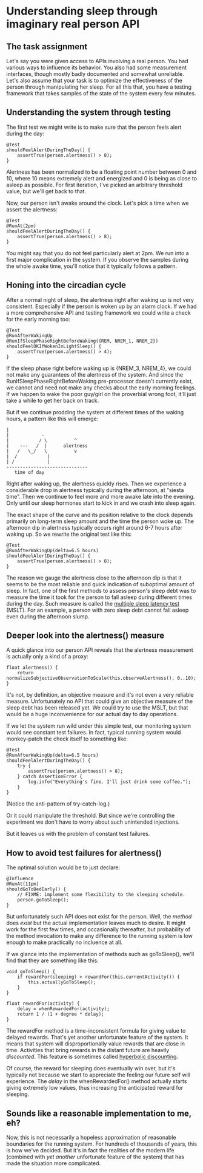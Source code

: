 
# Understanding sleep through imaginary real person API

## The task assignment

Let's say you were given access to APIs involving a real person. You had
various ways to influence its behavior. You also had some measurement
interfaces, though mostly badly documented and somewhat unreliable.  Let's also
assume that your task is to optimize the effectiveness of the person through
manipulating her sleep. For all this that, you have a testing framework that
takes samples of the state of the system every few minutes. 

## Understanding the system through testing

The first test we might write is to make sure that the person feels alert
during the day:

    @Test 
    shouldFeelAlertDuringTheDay() {
        assertTrue(person.alertness() > 8);
    }

Alertness has been normalized to be a floating point number between 0 and 10,
where 10 means extremely alert and energized and 0 is being as close to asleep
as possible. For first iteration, I've picked an arbitrary threshold value, but
we'll get back to that.

Now, our person isn't awake around the clock. Let's pick a time when we assert
the alertness:

    @Test 
    @RunAt(2pm)
    shouldFeelAlertDuringTheDay() {
        assertTrue(person.alertness() > 8);
    }

You might say that you do not feel particularly alert at 2pm. We run into a
first major complication in the system. If you observe the samples during the
whole awake time, you'll notice that it typically follows a pattern.

## Honing into the circadian cycle

After a normal night of sleep, the alertness right after waking up is not very
consistent. Especially if the person is woken up by an alarm clock. If we had a
more comprehensive API and testing framework we could write a check for the
early morning too:

    @Test
    @RunAfterWakingUp
    @RunIfSleepPhaseRightBeforeWaking({REM, NREM_1, NREM_2})
    shouldFeelOKIfWokenInLightSleep() {
        assertTrue(person.alertness() > 4);
    }

If the sleep phase right before waking up is {NREM_3, NREM_4}, we could not make
any guarantees of the alertness of the system. And since the
RunIfSleepPhaseRightBeforeWaking pre-processor doesn't currently exist, we
cannot and need not make any checks about the early morning feelings. If we
happen to wake the poor guy/girl on the proverbial wrong foot, it'll just take a
while to get her back on track. 

But if we continue prodding the system at different times of the waking hours, a
pattern like this will emerge:

    |             
    |            -
    |           / \          ^
    |    ---   /  |      alertness
    |   /   \_/   \          v
    |  /           |
    | /            |
    ------------------------------
       time of day

Right after waking up, the alertness quickly rises. Then we experience a
considerable drop in alertness typically during the afternoon, at "siesta time".
Then we continue to feel more and more awake late into the evening. Only until
our sleep hormones start to kick in and we crash into sleep again. 

The exact shape of the curve and its position relative to the clock depends
primarily on long-term sleep amount and the time the person woke up. The
afternoon dip in alertness typically occurs right around 6-7 hours after waking
up. So we rewrite the original test like this:

    @Test
    @RunAfterWakingUp(delta=6.5 hours)
    shouldFeelAlertDuringTheDay() {
        assertTrue(person.alertness() > 8);
    }

The reason we gauge the alertness close to the afternoon dip is that it seems to
be the most reliable and quick indication of suboptimal amount of sleep. In
fact, one of the first methods to assess person's sleep debt was to measure the
time it took for the person to fall asleep during different times during the
day. Such measure is called the [multiple sleep latency
test](http://www.sleepeducation.com/disease-detection/multiple-sleep-latency-test/overview-and-facts)
(MSLT).  For an example, a person with zero sleep debt cannot fall asleep even
during the afternoon slump.

## Deeper look into the alertness() measure

A quick glance into our person API reveals that the alertness measurement is
actually only a kind of a proxy:

    float alertness() {
        return normalizeSubjectiveObservationToScale(this.observeAlertness(), 0..10);
    }

It's not, by definition, an objective measure and it's not even a very reliable
measure.  Unfortunately no API that could give an objective measure of the sleep
debt has been released yet. We could try to use the MSLT, but that would be a
huge inconvenience for our actual day to day operations. 

If we let the system run wild under this simple test, our monitoring system
would see constant test failures. In fact, typical running system would
monkey-patch the check itself to something like:

    @Test
    @RunAfterWakingUp(delta=6.5 hours)
    shouldFeelAlertDuringTheDay() {
        try {
            assertTrue(person.alertness() > 8);
        } catch AssertionError {
            log.info("Everything's fine. I'll just drink some coffee.");
        }
    }

(Notice the anti-pattern of try-catch-log.)

Or it could manipulate the threshold. But since we're controlling the experiment
we don't have to worry about such unintended injections. 

But it leaves us with the problem of constant test failures. 

## How to avoid test failures for alertness()

The optimal solution would be to just declare:

    @Influence
    @RunAt(11pm)
    shouldGoToBedEarly() {
        // FIXME: implement some flexibility to the sleeping schedule.
        person.goToSleep(); 
    }


But unfortunately such API does not exist for the person. Well, the *method*
does *exist* but the actual implementation leaves much to desire. It might work
for the first few times, and occasionally thereafter, but probability of the
method invocation to make any difference to the running system is low enough to
make practically no incluence at all. 

If we glance into the implementation of methods such as goToSleep(), we'll find
that they are something like this:

    void goToSleep() {
        if rewardFor(sleeping) > rewardFor(this.currentActivity()) {
            this.actuallyGoToSleep();
        }
    }

    float rewardFor(activity) {
        delay = whenRewardedFor(activity);
        return 1 / (1 + degree * delay);
    }

The rewardFor method is a time-inconsistent formula for giving value to
delayed rewards. That's yet another unfortunate feature of the system. It means
that system will disproportionally value rewards that are close in time.
Activities that bring rewards in the distant future are heavily *discounted*.
This feature is sometimes called [hyperbolic
discounting](https://en.wikipedia.org/wiki/Hyperbolic_discounting).

Of course, the reward for sleeping does eventually win over, but it's typically
not because we start to appreciate the feeling our future self will experience.
The *delay* in the whenRewardedFor() method actually starts giving extremely low
values, thus increasing the anticipated reward for sleeping. 

## Sounds like a reasonable implementation to me, eh?

Now, this is not necessarily a hopeless approximation of reasonable boundaries
for the running system. For hundreds of thousands of years, this is how we've
decided. But it's in fact the realities of the modern life (combined with *yet
another* unfortunate feature of the system) that has made the situation more
complicated. 

























